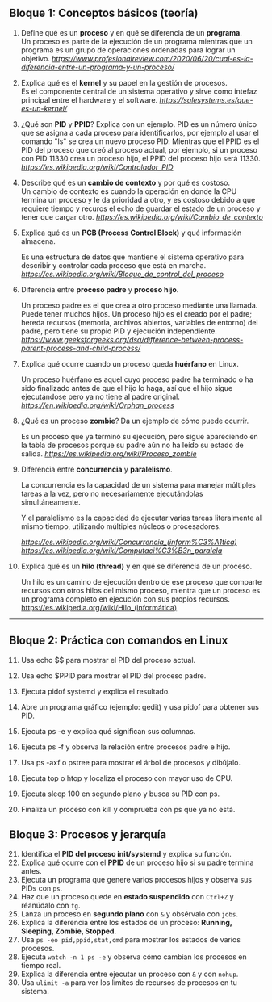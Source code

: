 ## Bloque 1: Conceptos básicos (teoría)

1. Define qué es un **proceso** y en qué se diferencia de un **programa**.  
    Un proceso es parte de la ejecución de un programa mientras que un programa es un grupo de operaciones ordenadas para lograr un objetivo. _https://www.profesionalreview.com/2020/06/20/cual-es-la-diferencia-entre-un-programa-y-un-proceso/_

2. Explica qué es el **kernel** y su papel en la gestión de procesos.  
    Es el componente central de un sistema operativo y sirve como intefaz principal entre el hardware y el software. _https://salesystems.es/que-es-un-kernel/_

3. ¿Qué son **PID** y **PPID**? Explica con un ejemplo. 
    PID es un número único que se asigna a cada proceso para identificarlos, por ejemplo al usar el comando "ls" se crea un nuevo proceso PID. Mientras que el PPID es el PID del proceso que creó al proceso actual, por ejemplo, si un proceso con PID 11330 crea un proceso hijo, el PPID del proceso hijo será 11330. _https://es.wikipedia.org/wiki/Controlador_PID_

4. Describe qué es un **cambio de contexto** y por qué es costoso.  
    Un cambio de contexto es cuando la operación en donde la CPU termina un proceso y le da prioridad a otro, y es costoso debido a que requiere tiempo y recuros el echo de guardar el estado de un proceso y tener que cargar otro. _https://es.wikipedia.org/wiki/Cambio_de_contexto_

5. Explica qué es un **PCB (Process Control Block)** y qué información almacena.

    Es una estructura de datos que mantiene el sistema operativo para describir y controlar cada proceso que está en marcha. _https://es.wikipedia.org/wiki/Bloque_de_control_del_proceso_

6. Diferencia entre **proceso padre** y **proceso hijo**.  

    Un proceso padre es el que crea a otro proceso mediante una llamada. Puede tener muchos hijos.
    Un proceso hijo es el creado por el padre; hereda recursos (memoria, archivos abiertos, variables de entorno) del padre, pero tiene su propio PID y ejecución independiente.
    _https://www.geeksforgeeks.org/dsa/difference-between-process-parent-process-and-child-process/_

7. Explica qué ocurre cuando un proceso queda **huérfano** en Linux.  

    Un proceso huérfano es aquel cuyo proceso padre ha terminado o ha sido finalizado antes de que el hijo lo haga, así que el hijo sigue ejecutándose pero ya no tiene al padre original.
    _https://en.wikipedia.org/wiki/Orphan_process_

8. ¿Qué es un proceso **zombie**? Da un ejemplo de cómo puede ocurrir. 

    Es un proceso que ya terminó su ejecución, pero sigue apareciendo en la tabla de procesos porque su padre aún no ha leído su estado de salida.
    _https://es.wikipedia.org/wiki/Proceso_zombie_

9. Diferencia entre **concurrencia** y **paralelismo**.  

    La concurrencia es la capacidad de un sistema para manejar múltiples tareas a la vez, pero no necesariamente ejecutándolas simultáneamente.

    Y el paralelismo es la capacidad de ejecutar varias tareas literalmente al mismo tiempo, utilizando múltiples núcleos o procesadores.

    _https://es.wikipedia.org/wiki/Concurrencia_(inform%C3%A1tica)_
    _https://es.wikipedia.org/wiki/Computaci%C3%B3n_paralela_

10. Explica qué es un **hilo (thread)** y en qué se diferencia de un proceso.  

    Un hilo es un camino de ejecución dentro de ese proceso que comparte recursos con otros hilos del mismo proceso, mientra que un proceso es un programa completo en ejecución con sus propios recursos.
    https://es.wikipedia.org/wiki/Hilo_(informática)
---

## Bloque 2: Práctica con comandos en Linux



11. Usa echo $$ para mostrar el PID del proceso actual.

12. Usa echo $PPID para mostrar el PID del proceso padre.

13. Ejecuta pidof systemd y explica el resultado.

14. Abre un programa gráfico (ejemplo: gedit) y usa pidof para obtener sus PID.

15. Ejecuta ps -e y explica qué significan sus columnas.

16. Ejecuta ps -f y observa la relación entre procesos padre e hijo.

17. Usa ps -axf o pstree para mostrar el árbol de procesos y dibújalo.

18. Ejecuta top o htop y localiza el proceso con mayor uso de CPU.

19. Ejecuta sleep 100 en segundo plano y busca su PID con ps.

20. Finaliza un proceso con kill <PID> y comprueba con ps que ya no está.



## Bloque 3: Procesos y jerarquía

21. Identifica el **PID del proceso init/systemd** y explica su función.
22. Explica qué ocurre con el **PPID** de un proceso hijo si su padre termina antes.
23. Ejecuta un programa que genere varios procesos hijos y observa sus PIDs con `ps`.
24. Haz que un proceso quede en **estado suspendido** con `Ctrl+Z` y réanúdalo con `fg`.
25. Lanza un proceso en **segundo plano** con `&` y obsérvalo con `jobs`.
26. Explica la diferencia entre los estados de un proceso: **Running, Sleeping, Zombie, Stopped**.
27. Usa `ps -eo pid,ppid,stat,cmd` para mostrar los estados de varios procesos.
28. Ejecuta `watch -n 1 ps -e` y observa cómo cambian los procesos en tiempo real.
29. Explica la diferencia entre ejecutar un proceso con `&` y con `nohup`.
30. Usa `ulimit -a` para ver los límites de recursos de procesos en tu sistema.